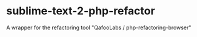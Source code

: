 sublime-text-2-php-refactor
===========================

A wrapper for the refactoring tool  "QafooLabs / php-refactoring-browser"